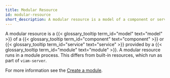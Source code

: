```yaml
---
title: Modular Resource
id: modular-resource
short_description: A modular resource is a model of a component or service provided by a module.
---
```


A modular resource is a {{< glossary_tooltip term_id="model" text="model" >}} of a {{< glossary_tooltip term_id="component" text="component" >}} or {{< glossary_tooltip term_id="service" text="service" >}} provided by a {{< glossary_tooltip term_id="module" text="module" >}}.
A modular resource runs in a module process.
This differs from built-in resources, which run as part of `viam-server`.

For more information see the [Create a module](/operate/modules/support-hardware/#write-your-module).

